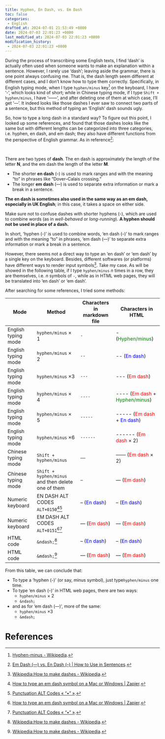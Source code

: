 ```yaml
---
title: Hyphen, En Dash, vs. Em Dash
toc: false
categories:
 - English
drafted_at: 2024-07-01 21:53:49 +0800
date: 2024-07-03 22:01:23 +0800
last_modified_at: 2024-07-03 22:01:23 +0800
modification_history:
 - 2024-07-03 22:01:23 +0800
---
```


During the process of transcribing some English texts, I find ‘dash’ is actually often used when someone wants to make an explanation within a sentence. However, I rarely use ‘dash’; leaving aside the grammar, there is one point always confusing me. That is, the dash length seem different at different cases, and I don’t know how to type them correctly. Specifically, in English typing mode, when I type `hyphen/minus` key[^4] on the keyboard, I have ‘-’, which looks kind of short; while in Chinese typing mode, if I type `Shift + hyphen/minus`, I have ‘——’, and after deleting one of them at which case, I’ll get ‘—’. It indeed looks like those dashes I ever saw to connect two parts of a sentence, but this method of typing an ‘English’ dash sounds ugly.

So, how to type a long dash in a standard way? To figure out this point, I looked up some references, and found that those dashes looks like the same but with different lengths can be categorized into three categories, i.e. hyphen, en dash, and em dash; they also have different functions from the perspective of English grammar. As in reference[^6]:

<br>

<div class="quote--left" markdown="1">

There are two types of **dash**. The en dash is approximately the length of the letter **N**, and the em dash the length of the letter **M**.

- The shorter **en dash** (–) is used to mark ranges and with the meaning “to” in phrases like “Dover–Calais crossing.”
- The longer **em dash** (—) is used to separate extra information or mark a break in a sentence.

**The en dash is sometimes also used in the same way as an em dash, especially in UK English**; in this case, it takes a space on either side.

Make sure not to confuse dashes with shorter hyphens (-), which are used to combine words (as in *well-behaved* or *long-running*). **A hyphen should not be used in place of a dash.**

</div>

In short, ‘hyphen (-)’ is used to combine words, ‘en dash (–)’ to mark ranges and with the meaning “to” in phrases, ‘em dash (—)’ to separate extra information or mark a break in a sentence.

However, there seems not a direct way to type an ‘en dash’ or ‘em dash’ by a single key on the keyboard. Besides, different softwares (or platforms) have different ways to render input symbols[^5]. Take my case. As will be showed in the following table, if I type `hyphen/minus` $n$ times in a row, they are themselves, i.e. $n$ symbols of `-`, while as in HTML web pages, they will be translated into ‘en dash’ or ‘em dash’. 

After searching for some references, I tried some methods:

| Mode                | Method                                             | Characters in markdown file                 | Characters in HTML                                           |
| ------------------- | -------------------------------------------------- | ------------------------------------------- | ------------------------------------------------------------ |
| English typing mode | `hyphen/minus` $\times$ 1                          | `-`                                         | - (<font color="green">Hyphen/minus</font>)                  |
| English typing mode | `hyphen/minus` $\times$ 2                          | `--`                                        | -- (<font color="blue">En dash</font>)                       |
| English typing mode | `hyphen/minus` $\times$3                           | `---`                                       | --- (<font color="red">Em dash</font>)                       |
| English typing mode | `hyphen/minus` $\times$ 4                          | `----`                                      | ---- (<font color="red">Em dash</font> + <font color="green">Hyphen/minus</font>) |
| English typing mode | `hyphen/minus` $\times$ 5                          | `-----`                                     | ----- (<font color="red">Em dash</font> + <font color="blue">En dash</font>) |
| English typing mode | `hyphen/minus` $\times$6                           | `------`                                    | ------ (<font color="red">Em dash</font> $\times$ 2)         |
| Chinese typing mode | `Shift + hyphen/minus`                             | `——`                                        | —— (<font color="red">Em dash</font> $\times$ 2)             |
| Chinese typing mode | `Shift + hyphen/minus` and then delete one of them | `—`                                         | — (<font color="red">Em dash</font>)                         |
| Numeric keyboard    | EN DASH ALT CODES `ALT+0150`[^2][^3]               | – (<font color="blue">En dash</font>)       | – (<font color="blue">En dash</font>)                        |
| Numeric keyboard    | EM DASH ALT CODES `ALT+0151`[^2][^3]               | — (<font color="red">Em dash</font>)        | — (<font color="red">Em dash</font>)                         |
| HTML code           | `&ndash;`[^5]                                      | &ndash; (<font color="blue">En dash</font>) | &ndash; (<font color="blue">En dash</font>)                  |
| HTML code           | `&mdash;`[^5]                                      | &mdash; (<font color="red">Em dash</font>)  | &mdash; (<font color="red">Em dash</font>)                   |

From this table, we can conclude that:

- To type a ‘hyphen (-)’ (or say, minus symbol), just type`hyphen/minus` one time.
- To type ‘en dash (–)’ in HTML web pages, there are two ways:
    - `hyphen/minus` $\times$ 2
    - `&ndash;`
- and as for ‘em dash (—)’, more of the same:
    - `hyphen/minus` $\times$3
    - `&mdash;`

# References

[^2]: [How to type an em dash symbol on a Mac or Windows \| Zapier](https://zapier.com/blog/em-dash-on-keyboard/).
[^3]: [Punctuation ALT Codes « “•” »](https://www.i2symbol.com/punctuation-alt-codes).
[^4]: [Hyphen-minus - Wikipedia](https://en.wikipedia.org/wiki/Hyphen-minus).
[^5]: [Wikipedia:How to make dashes - Wikipedia](https://en.wikipedia.org/wiki/Wikipedia:How_to_make_dashes).
[^6]: [Em Dash (—) vs. En Dash (–) \| How to Use in Sentences](https://www.scribbr.com/language-rules/dashes/).
